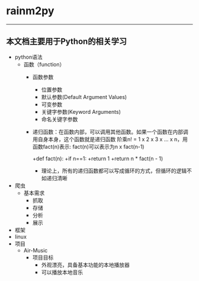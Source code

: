 # rainm2py
-------------------------------------
本文档主要用于Python的相关学习
-------------------------------------
+ python语法
  + 函数（function）
    + 函数参数
      + 位置参数
      + 默认参数(Default Argument Values)
      + 可变参数
      + 关键字参数(Keyword Arguments)
      + 命名关键字参数
    + 递归函数：在函数内部，可以调用其他函数。如果一个函数在内部调用自身本身，这个函数就是递归函数
      阶乘n! = 1 x 2 x 3 x ... x n，用函数fact(n)表示: fact(n)可以表示为n x fact(n-1)

      +def fact(n):
        +if n==1:
          +return 1
      +return n * fact(n - 1) 

      + 理论上，所有的递归函数都可以写成循环的方式，但循环的逻辑不如递归清晰
+ 爬虫
  + 基本需求
    + 抓取
    + 存储
    + 分析
    + 展示
+ 框架
+ linux
+ 项目
  + Air-Music
    + 项目目标
      + 外观漂亮，具备基本功能的本地播放器
      + 可以播放本地音乐
